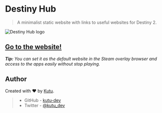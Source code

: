 # Destiny Hub
> A minimalist static website with links to useful websites for 
Destiny 2. 

![Destiny Hub logo](./images/web-logos/icon.svg)

<h2>
    <a href="https://kutu-dev.github.io/destiny-hub/">
        Go to the website!
    </a>
</h2>

_**Tip:** You can set it as the default website in the Steam overlay browser and access to the apps easily without stop playing._

## Author

Created with :heart: by [Kutu](https://kutu-dev.github.io/).
> - GitHub - [kutu-dev](https://github.com/kutu-dev)
> - Twitter - [@kutu_dev](https://twitter.com/kutu_dev)
